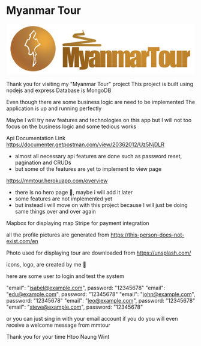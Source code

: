 # Myanmar Tour

![](static/img/logo-long-text-white-highlight.png)

Thank you for visiting my "Myanmar Tour" project
This project is built using nodejs and express
Database is MongoDB

Even though there are some business logic are need to be implemented
The application is up and running perfectly

Maybe I will try new features and technologies on this app
but I will not too focus on the business logic and some tedious works

Api Documentation Link
https://documenter.getpostman.com/view/20362012/Uz5NjDLR

- almost all necessary api features are done such as password reset, pagination and CRUDs
- but some of the features are yet to implement to view page

https://mmtour.herokuapp.com/overview

- there is no hero page 🫤, maybe i will add it later
- some features are not implemented yet
- but instead i will move on with this project because I will just be doing same things over and over again

Mapbox for displaying map
Stripe for payment integration

all the profile pictures are generated from
https://this-person-does-not-exist.com/en

Photo used for displaying tour are downloaded from
https://unsplash.com/

icons, logo, are created by me 🥸

here are some user to login and test the system

"email": "isabel@example.com", password: "12345678"
"email": "edu@example.com", password: "12345678"
"email": "john@example.com", password: "12345678"
"email": "leo@example.com", password: "12345678"
"email": "steve@example.com", password: "12345678"

or you can just sing in with your email account
if you do you will even receive a welcome message from mmtour

Thank you for your time
Htoo Naung Wint

